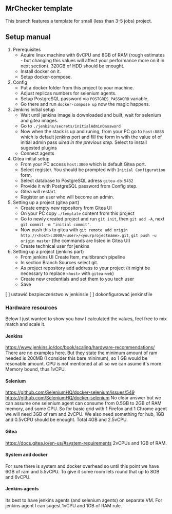 MrChecker template
-------------------
This branch features a template for small (less than 3-5 jobs) project.

## Setup manual
1. Prerequisites
	* Aquire linux machine with 6vCPU and 8GB of RAM (rough estimates - but changing this values will affect your performance more on it in next section). 320GB of HDD should be enought.
	* Install docker on it.
	* Setup docker-compose.
1. Config
	* Put a docker folder from this project to your machine.
	* Adjust replicas numbers for selenium agents.
	* Setup PostgreSQL password via `POSTGRES_PASSWORD` variable.
	* Go there and run `docker-compose up` now the magic happens.
1. Jenkins initial setup
	* Wait until jenkins image is downloaded and built, wait for selenium and gitea images.
	* Go to `./jenkins/secrets/initialAdminOassword`
	* Now when the stack is up and runing, from your PC go to `host:8888` which is default jenkins port and fill the form in with the value of of initial admin pass *uired in the previous step.* Select to install sugested plugins
	* Connect agents
1. Gitea initial setup
	* From your PC access `host:3000` which is default Gitea port.
	* Select register. You should be prompted with `Initial Configuration` form.
	* Select database to PostgreSQL adress `gitea-db:5432`
	* Provide it with PostgreSQL password from Config step.
	* Gitea will restart.
	* Register an user who will become an admin.
1. Setting up a project (gitea part)
	* Create empty new repository from Gitea UI
	* On your PC copy `./template` content from this project
	* Go to newly created project and run `git init`, then `git add -A`, next `git commit -m "initial commit"`.
	* Now push this to gitea with `git remote add origin http://<host>:3000/<user>/<yourprojectname>.git`, `git push -u origin master` (the commands are listed in Gitea UI)
	* Create technical user for jenkins
1. Setting up a project (jenkins part)
	* From jenkins UI Create Item, multibranch pipeline
	* In section Branch Sources select git.
	* As project repository add address to your project (it might be necessary to replace `<host>` with `gitea-web`)
	* Create new credentials and set them to you tech user
	* Save

[ ] ustawić bezpieczeństwo w jenkinsie
[ ] dokonfigurować jenkinsfile
### Hardware resources
Below I just wanted to show you how I calculated the values, feel free to mix match and scale it.
#### Jenkins
<https://www.jenkins.io/doc/book/scaling/hardware-recommendations/>
There are no examples here. But they state the minimum amount of ram needed is 200MB (I consider this bare minimum), so 1 GB would be resonable amount. CPU is not mentioned at all so we can asume it's more Memory bound, thus 1vCPU.

#### Selenium
<https://github.com/SeleniumHQ/docker-selenium/issues/549>
<https://github.com/SeleniumHQ/docker-selenium>
No clear answer but we can assume one selenium agent can consume from 0.5GB to 2GB of RAM memory, and some CPU. So for basic grid with 1 Firefox and 1 Chrome agent we will need 3GB of ram and 2vCPU. We also need something for hub, 1GB and 0.5vCPU should be enought. Total 4GB and 2.5vCPU.

#### Gitea
<https://docs.gitea.io/en-us/#system-requirements>
2vCPUs and 1GB of RAM.

#### System and docker
For sure there is system and docker overhead so until this point we have 6GB of ram and 5.5vCPU. To give it some room lets round that up to 8GB and 6vCPU.

#### Jenkins agents
Its best to have jenkins agents (and selenium agents) on separate VM. For jenkins agent I can sugest 1vCPU and 1GB of RAM rule.